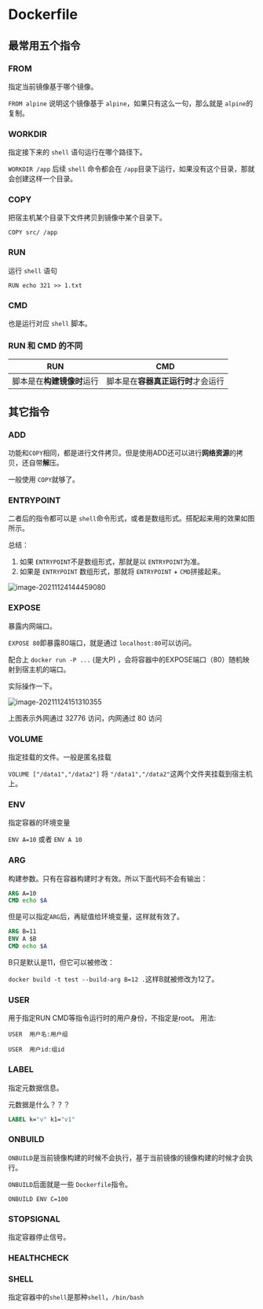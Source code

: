 # Dockerfile

## 最常用五个指令

### FROM

指定当前镜像基于哪个镜像。

`FROM alpine` 说明这个镜像基于 `alpine`，如果只有这么一句，那么就是 `alpine`的复制。

### WORKDIR

指定接下来的 `shell` 语句运行在哪个路径下。

`WORKDIR /app` 后续 `shell` 命令都会在 `/app`目录下运行，如果没有这个目录，那就会创建这样一个目录。

### COPY

把宿主机某个目录下文件拷贝到镜像中某个目录下。

`COPY src/ /app`

### RUN

运行 `shell` 语句

`RUN echo 321 >> 1.txt`

### CMD

也是运行对应 `shell` 脚本。

### RUN 和 CMD 的不同

| RUN                        | CMD                                |
| -------------------------- | ---------------------------------- |
| 脚本是在**构建镜像时**运行 | 脚本是在**容器真正运行时**才会运行 |

## 其它指令

### ADD

功能和`COPY`相同，都是进行文件拷贝。但是使用ADD还可以进行**网络资源**的拷贝，还自带**解**压。

一般使用 `COPY`就够了。

### ENTRYPOINT

二者后的指令都可以是 `shell`命令形式，或者是数组形式。搭配起来用的效果如图所示。

总结：

1. 如果 `ENTRYPOINT`不是数组形式，那就是以 `ENTRYPOINT`为准。
2. 如果是 `ENTRYPOINT` 数组形式，那就将 `ENTRYPOINT` + `CMD`拼接起来。



![image-20211124144459080](https://ryze-halo-blog.oss-cn-beijing.aliyuncs.com/halo-blog/image-20211124144459080.png)

### EXPOSE

暴露内网端口。

`EXPOSE 80`即暴露80端口，就是通过 `localhost:80`可以访问。

配合上 `docker run -P ...` (是大P) ，会将容器中的EXPOSE端口（80）随机映射到宿主机的端口。

实际操作一下。

![image-20211124151310355](https://ryze-halo-blog.oss-cn-beijing.aliyuncs.com/halo-blog/image-20211124151310355.png)

上图表示外网通过 32776 访问，内网通过 80 访问

### VOLUME

指定挂载的文件。一般是匿名挂载

`VOLUME ["/data1","/data2"]` 将 `"/data1","/data2"`这两个文件夹挂载到宿主机上。

### ENV

指定容器的环境变量

`ENV A=10` 或者 `ENV A 10`

### ARG

构建参数。只有在容器构建时才有效。所以下面代码不会有输出：

```dockerfile
ARG A=10
CMD echo $A
```

但是可以指定`ARG`后，再赋值给环境变量，这样就有效了。

```dockerfile
ARG B=11
ENV A $B
CMD echo $A
```

B只是默认是11，但它可以被修改：

`docker build -t test --build-arg B=12 .`这样B就被修改为12了。

### USER

用于指定RUN CMD等指令运行时的用户身份，不指定是root。
用法:

`USER  用户名:用户组`

`USER  用户id:组id`

### LABEL

指定元数据信息。

元数据是什么？？？

```dockerfile
LABEL k="v" k1="v1"
```

### ONBUILD

`ONBUILD`是当前镜像构建的时候不会执行，基于当前镜像的镜像构建的时候才会执行。

`ONBUILD`后面就是一些 `Dockerfile`指令。

`ONBUILD ENV C=100`

### STOPSIGNAL

指定容器停止信号。

### HEALTHCHECK

### SHELL

指定容器中的`shell`是那种`shell`，`/bin/bash`










